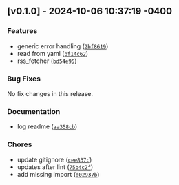 ## [v0.1.0] - 2024-10-06 10:37:19 -0400

### Features

- generic error handling ([`2bf8619`](https://github.com/mpazaryna/rss-ai/commit/2bf8619e6d5d4798239afaadd2374016ea6b3cfb))
- read from yaml ([`bf14c62`](https://github.com/mpazaryna/rss-ai/commit/bf14c622b09132f6bf7277f74a0aff3e7d43e03b))
- rss_fetcher ([`bd54e95`](https://github.com/mpazaryna/rss-ai/commit/bd54e9556b9be777cce57439a7b16b4979e23d5f))

### Bug Fixes

No fix changes in this release.

### Documentation

- log readme ([`aa358cb`](https://github.com/mpazaryna/rss-ai/commit/aa358cb9bd4af3aff44af46f22a299cff7df2ef6))

### Chores

- update gitignore ([`cee837c`](https://github.com/mpazaryna/rss-ai/commit/cee837c71f8d0e5fa1e314de5d9ed7bed76a77bf))
- updates after lint ([`75b4c2f`](https://github.com/mpazaryna/rss-ai/commit/75b4c2fb1292f8bd73edbe648eec50d797ae55e7))
- add missing import ([`d02937b`](https://github.com/mpazaryna/rss-ai/commit/d02937bed748cd53c4014be9fa277573f166848f))

